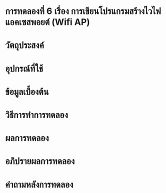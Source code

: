 # การทดลองที่ 6 เรื่อง การเขียนโปรแกรมสร้างไวไฟแอคเซสพอยต์ (Wifi AP)

# วัตถุประสงค์ 


# อุปกรณ์ที่ใช้


# ข้อมูลเบื้องต้น 


# วิธีการทำการทดลอง 


# ผลการทดลอง



# อภิปรายผลการทดลอง 


# คำถามหลังการทดลอง
